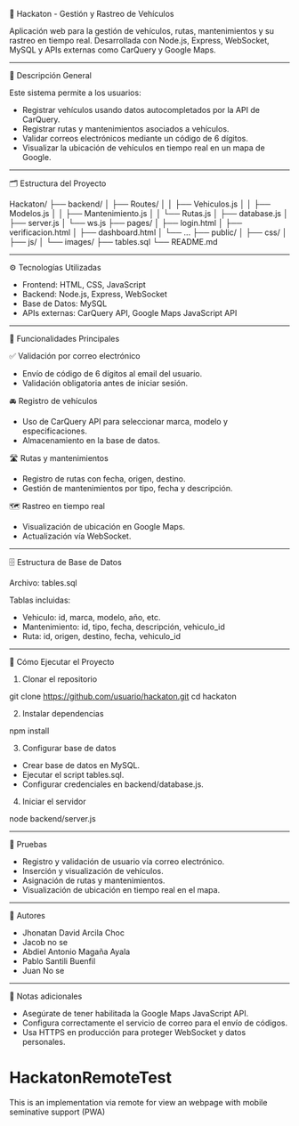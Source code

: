 🚗 Hackaton - Gestión y Rastreo de Vehículos

Aplicación web para la gestión de vehículos, rutas, mantenimientos y su rastreo en tiempo real. Desarrollada con Node.js, Express, WebSocket, MySQL y APIs externas como CarQuery y Google Maps.

---

📌 Descripción General

Este sistema permite a los usuarios:

- Registrar vehículos usando datos autocompletados por la API de CarQuery.
- Registrar rutas y mantenimientos asociados a vehículos.
- Validar correos electrónicos mediante un código de 6 dígitos.
- Visualizar la ubicación de vehículos en tiempo real en un mapa de Google.

---

🗂️ Estructura del Proyecto

Hackaton/
├── backend/
│   ├── Routes/
│   │   ├── Vehiculos.js
│   │   ├── Modelos.js
│   │   ├── Mantenimiento.js
│   │   └── Rutas.js
│   ├── database.js
│   ├── server.js
│   └── ws.js
├── pages/
│   ├── login.html
│   ├── verificacion.html
│   ├── dashboard.html
│   └── ...
├── public/
│   ├── css/
│   ├── js/
│   └── images/
├── tables.sql
└── README.md

---

⚙️ Tecnologías Utilizadas

- Frontend: HTML, CSS, JavaScript
- Backend: Node.js, Express, WebSocket
- Base de Datos: MySQL
- APIs externas: CarQuery API, Google Maps JavaScript API

---

🔐 Funcionalidades Principales

✅ Validación por correo electrónico
- Envío de código de 6 dígitos al email del usuario.
- Validación obligatoria antes de iniciar sesión.

🚘 Registro de vehículos
- Uso de CarQuery API para seleccionar marca, modelo y especificaciones.
- Almacenamiento en la base de datos.

🛣️ Rutas y mantenimientos
- Registro de rutas con fecha, origen, destino.
- Gestión de mantenimientos por tipo, fecha y descripción.

🗺️ Rastreo en tiempo real
- Visualización de ubicación en Google Maps.
- Actualización vía WebSocket.

---

🗄️ Estructura de Base de Datos

Archivo: tables.sql

Tablas incluidas:

- Vehiculo: id, marca, modelo, año, etc.
- Mantenimiento: id, tipo, fecha, descripción, vehiculo_id
- Ruta: id, origen, destino, fecha, vehiculo_id

---

🚀 Cómo Ejecutar el Proyecto

1. Clonar el repositorio

git clone https://github.com/usuario/hackaton.git
cd hackaton

2. Instalar dependencias

npm install

3. Configurar base de datos

- Crear base de datos en MySQL.
- Ejecutar el script tables.sql.
- Configurar credenciales en backend/database.js.

4. Iniciar el servidor

node backend/server.js

---

🧪 Pruebas

- Registro y validación de usuario vía correo electrónico.
- Inserción y visualización de vehículos.
- Asignación de rutas y mantenimientos.
- Visualización de ubicación en tiempo real en el mapa.

---

👥 Autores

- Jhonatan David Arcila Choc
- Jacob no se
- Abdiel Antonio Magaña Ayala
- Pablo Santili Buenfil
- Juan No se

---

📌 Notas adicionales

- Asegúrate de tener habilitada la Google Maps JavaScript API.
- Configura correctamente el servicio de correo para el envío de códigos.
- Usa HTTPS en producción para proteger WebSocket y datos personales.

# HackatonRemoteTest
This is an implementation via remote for view an webpage with mobile seminative support (PWA)
